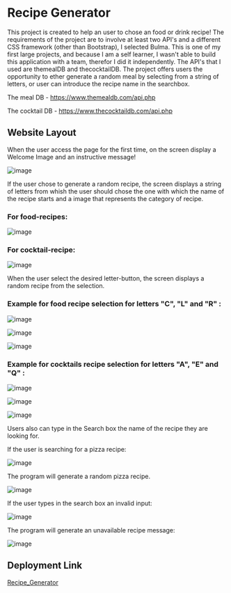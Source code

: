 # Recipe Generator

This project is created to help an user to chose an food or drink recipe! The requirements of the project are to involve at least two API's and a different CSS framework (other than Bootstrap), I selected Bulma. This is one of my first large projects, and because I am a self learner, I wasn't able to build this application with a team, therefor I did it independently. The API's that I used are themealDB and thecocktailDB. The project offers users the opportunity to ether generate a random meal by selecting from a string of letters, or user can introduce the recipe name in the searchbox.  

The meal DB - https://www.themealdb.com/api.php

The cocktail DB - https://www.thecocktaildb.com/api.php

## Website Layout 

When the user access the page for the first time, on the screen display a Welcome Image and an instructive message!

![image](./img/welcome.png)

If the user chose to generate a random recipe, the screen displays a string of letters from whish the user should chose the one with which the name of the recipe starts and a image that represents the category of recipe.

### For food-recipes:

![image](./img/food-button.png)

### For cocktail-recipe:

![image](./img/drinks-button.png)

When the user select the desired letter-button, the screen displays a random recipe from the selection. 

### Example for food recipe selection for letters "C", "L" and "R" :

![image](./img/meal1.png)

![image](./img/meal2.png)

![image](./img/meal3.png)

### Example for cocktails recipe selection for letters "A", "E" and "Q" :

![image](./img/drink1.png)

![image](./img/drink2.png)

![image](./img/drink3.png)

Users also can type in the Search box the name of the recipe they are looking for.

If the user is searching for a pizza recipe: 

![image](./img/pizza-search.png)

The program will generate a random pizza recipe.

![image](./img/pizza.png)

If the user types in the search box an invalid input:

![image](./img/invalid.png)

The program will generate an unavailable recipe message:

![image](./img/sorry-page-copy.png)

## Deployment Link 

[Recipe_Generator](https://mihaelavalac.github.io/Recipe_Generator/)
